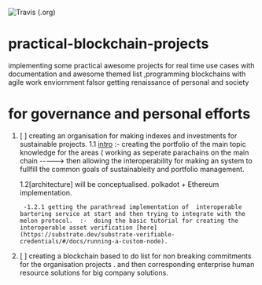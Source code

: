 ![Travis (.org)](https://img.shields.io/travis/CS-Is-God/practical-blockchain-projects)
# practical-blockchain-projects
implementing some practical  awesome projects for real time use cases with documentation and awesome themed list ,programming blockchains with agile work enviornment falsor getting renaissance of  personal and society
# for governance  and personal efforts
1. [ ] creating an organisation for making indexes and investments for sustainable projects. 
        1.1 [intro](https://worldinvestmentforum.unctad.org/session/blockchains-for-sustainable-development/) :- creating the portfolio of the main topic knowledge for the areas ( working as seperate parachains on the main chain -----> then allowing the interoperability for making an system to fullfill the common goals of sustainableity  and portfolio management.
    
    1.2[architecture] will be conceptualised. polkadot + Ethereum implementation. 
        
        
        -1.2.1 getting the parathread implementation of  interoperable bartering service at start and then trying to integrate with the  melon protocol.  :-  doing the basic tutorial for creating the interoperable asset verification [here](https://substrate.dev/substrate-verifiable-credentials/#/docs/running-a-custom-node).  





2. [ ]  creating a blockchain based  to do list for non breaking commitments for the organisation projects . and  then corresponding enterprise human resource  solutions for big company solutions. 

